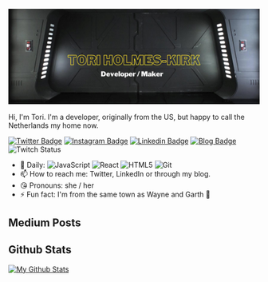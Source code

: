 [![Header](https://raw.githubusercontent.com/supertorio/supertorio/master/assets/readme_header.png "Header")](https://supertorio.dev/)

Hi, I'm Tori. I'm a developer, originally from the US, but happy to call the Netherlands my home now.



[![Twitter Badge](https://img.shields.io/badge/-supertorio-blue?style=for-the-badge&logo=Twitter&logoColor=white&link=https://twitter.com/supertorio/)](https://twitter.com/supertorio/)
[![Instagram Badge](https://img.shields.io/badge/-supertorio-red?style=for-the-badge&logo=instagram&logoColor=white&link=https://instagram.com/supertorio/)](https://instagram.com/supertorio)
[![Linkedin Badge](https://img.shields.io/badge/-supertorio-blue?style=for-the-badge&logo=Linkedin&logoColor=white&link=https://www.linkedin.com/in/supertorio/)](https://www.linkedin.com/in/supertorio/)
[![Blog Badge](https://img.shields.io/badge/-BLOG-orange?style=for-the-badge&logo=Squarespace&logoColor=white&link=https://www.supertor.io/)](https://www.supertor.io/)
![Twitch Status](https://img.shields.io/twitch/status/supertorio?label=Supertorio&style=social)


- 🔭  Daily:
  ![JavaScript](https://img.shields.io/badge/-JavaScript-black?style=flat-square&logo=javascript)
  ![React](https://img.shields.io/badge/-React-3b2e5a?style=flat-square&logo=react)
  ![HTML5](https://img.shields.io/badge/-HTML5-E34F26?style=flat-square&logo=html5&logoColor=white)
  ![Git](https://img.shields.io/badge/-Git-black?style=flat-square&logo=git)
- 📫  How to reach me: Twitter, LinkedIn or through my blog.
- 😘  Pronouns: she / her
- ⚡  Fun fact: I'm from the same town as Wayne and Garth 🤘

## Medium Posts
<!-- BLOG-POST-LIST:START -->
 
<!-- BLOG-POST-LIST:END -->

## Github Stats
[![My Github Stats](https://github-readme-stats.vercel.app/api?username=supertorio&show_icons=true&title_color=fff&icon_color=79ff97&text_color=9f9f9f&bg_color=151515)](https://github.com/supertorio)
